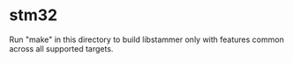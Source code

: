 stm32
=====

Run "make" in this directory to build libstammer only with features common
across all supported targets.
